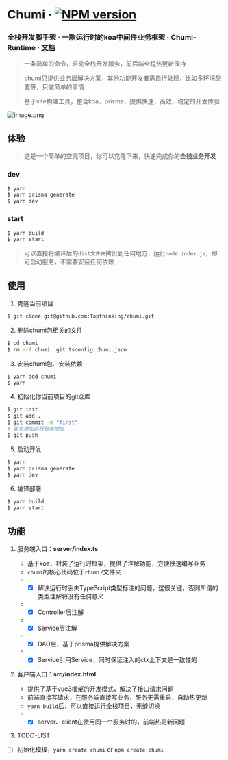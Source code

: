# Chumi · [![NPM version](https://img.shields.io/npm/v/chumi.svg)](https://www.npmjs.com/package/chumi)

### **全栈开发脚手架 · 一款运行时的koa中间件业务框架 · Chumi-Runtime · [文档](https://ph9o1wkcdp.feishu.cn/docx/UGCfdJVisokyQLxi2Rocuy4fn7f)**

> 一条简单的命令，启动全栈开发服务，前后端全程热更新保持
>
> chumi只提供业务层解决方案，其他功能开发者需自行处理，比如多环境配置等，只做简单的事情
>
> 基于vite构建工具，整合koa、prisma，提供快速，高效，稳定的开发体验

![image.png](https://s1.ax1x.com/2023/03/07/ppeFpUP.png)
## 体验

> 这是一个简单的空壳项目，你可以克隆下来，快速完成你的**全栈业务开发**

### dev
```sh
$ yarn
$ yarn prisma generate
$ yarn dev
```

### start
```sh
$ yarn build
$ yarn start
```

> 可以直接将编译后的`dist文件夹`拷贝到任何地方，运行`node index.js`，即可启动服务，不需要安装任何依赖


## 使用

1. 克隆当前项目

```sh
$ git clone git@github.com:Topthinking/chumi.git
```

2. 删除chumi包相关的文件
```sh
$ cd chumi
$ rm -rf chumi .git tsconfig.chumi.json
```

3. 安装chumi包、安装依赖
```sh
$ yarn add chumi
$ yarn
```

4. 初始化你当前项目的git仓库
```sh
$ git init
$ git add .
$ git commit -m "first"
# 要先添加远程仓库地址
$ git push
```

5. 启动开发
```sh
$ yarn
$ yarn prisma generate
$ yarn dev
```

6. 编译部署
```sh
$ yarn build
$ yarn start
```

## 功能

1. 服务端入口：**server/index.ts**

	 - 基于koa，封装了运行时框架，提供了注解功能，方便快速编写业务
	 - `chumi`的核心代码位于`chumi/`文件夹
	 - - [x] 解决运行时丢失TypeScript类型标注的问题，这很关键，否则所谓的类型注解将没有任何意义
	 - - [x] Controller层注解
	 - - [x] Service层注解
	 - - [x] DAO层，基于prisma提供解决方案
	 - - [x] Service引用Service，同时保证注入的ctx上下文是一致性的

2. 客户端入口：**src/index.html**
  
	 - 提供了基于vue3框架的开发模式，解决了接口请求问题
	 - 前端直接写请求，在服务端直接写业务，服务无需重启，自动热更新
	 - `yarn build`后，可以直接运行全栈项目，无缝切换
	 - - [x] server、client在使用同一个服务时的，前端热更新问题

3. TODO-LIST

- [ ] 初始化模板，`yarn create chumi` or `npm create chumi`